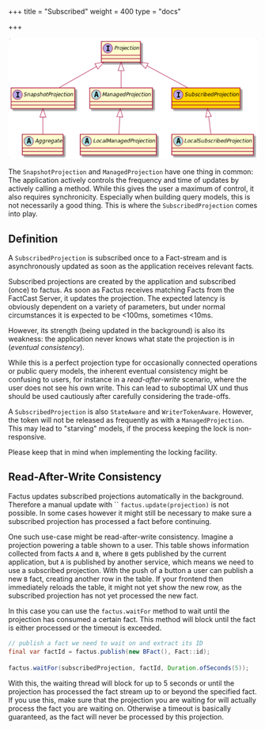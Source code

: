 +++
title = "Subscribed"
weight = 400
type = "docs"

+++

![](../ph_s.png#center)

The `SnapshotProjection` and `ManagedProjection` have one thing in common:
The application actively controls the frequency and time of updates by actively calling a method. While this gives the
user a maximum of control, it also requires synchronicity. Especially when building query models, this is not
necessarily a good thing. This is where the `SubscribedProjection` comes into play.

## Definition

A `SubscribedProjection` is subscribed once to a Fact-stream and is asynchronously updated as soon as the application
receives relevant facts.

Subscribed projections are created by the application and subscribed (once) to factus. As soon as Factus receives
matching Facts from the FactCast Server, it updates the projection. The expected latency is obviously dependent on a
variety of parameters, but under normal circumstances it is expected to be <100ms, sometimes <10ms.

However, its strength (being updated in the background) is also its weakness: the application never knows what state the
projection is in (_eventual consistency_).

While this is a perfect projection type for occasionally connected operations or public query models, the inherent
eventual consistency might be confusing to users, for instance in a _read-after-write_ scenario, where the user
does not see his own write. This can lead to suboptimal UX und thus should be used cautiously after carefully
considering the trade-offs.

A `SubscribedProjection` is also `StateAware` and `WriterTokenAware`. However, the token will not be released as frequently
as with a `ManagedProjection`. This may lead to "starving" models, if the process keeping the lock is non-responsive.

Please keep that in mind when implementing the locking facility.

## Read-After-Write Consistency

Factus updates subscribed projections automatically in the background. Therefore a manual update with
``
`factus.update(projection)` is not possible. In some cases however it might still be necessary to make sure a subscribed
projection has processed a fact before continuing.

One such use-case might be read-after-write consistency. Imagine a projection powering a table shown to a user. This 
table shows information collected from facts `A` and `B`, where `B` gets published by the current application, but 
`A` is published by another service, which means we need to use a subscribed projection. With the push of a button a user can publish a new `B` fact, creating another row 
in the table. If your frontend then immediately reloads the table, it might not yet show the new row, as the subscribed 
projection has not yet processed the new fact.

In this case you can use the `factus.waitFor` method to wait until the projection has consumed a certain fact. This 
method will block until the fact is either processed or the timeout is exceeded.

```java
// publish a fact we need to wait on and extract its ID
final var factId = factus.publish(new BFact(), Fact::id);

factus.waitFor(subscribedProjection, factId, Duration.ofSeconds(5));
```

With this, the waiting thread will block for up to 5 seconds or until the projection has processed the fact stream up to or beyond the specified fact.
If you use this, make sure that the projection you are waiting for will actually process the fact you are waiting on.
Otherwise a timeout is basically guaranteed, as the fact will never be processed by this projection.